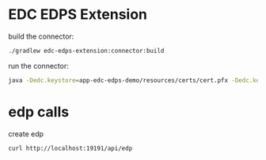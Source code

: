 # EDC EDPS Extension

build the connector:

```bash
./gradlew edc-edps-extension:connector:build
```

run the connector:

```bash
java -Dedc.keystore=app-edc-edps-demo/resources/certs/cert.pfx -Dedc.keystore.password=123456 -Dedc.fs.config=-Dedc.fs.config=edc-edps-extension/connector/src/main/resources/application.properties -jar app-edc-edps-demo/connector/build/libs/connector.jar
```

# edp calls

create edp
```bash
curl http://localhost:19191/api/edp
```
